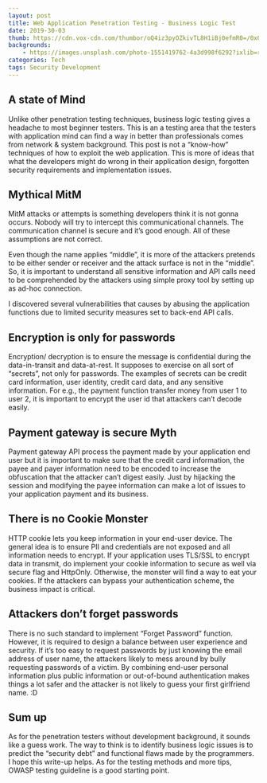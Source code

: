 ```yaml
---
layout: post
title: Web Application Penetration Testing - Business Logic Test
date: 2019-30-03
thumb: https://cdn.vox-cdn.com/thumbor/oQ4iz3pyOZkivTL8H1iBj0efmR0=/0x0:2040x1360/1200x800/filters:focal(857x517:1183x843)/cdn.vox-cdn.com/uploads/chorus_image/image/56805221/acastro_170629_1777_0008.0.jpg
backgrounds: 
    - https://images.unsplash.com/photo-1551419762-4a3d998f6292?ixlib=rb-1.2.1&ixid=eyJhcHBfaWQiOjEyMDd9&auto=format&fit=crop&w=1950&q=80
categories: Tech    
tags: Security Development
--- 
```



## A state of Mind

Unlike other  penetration testing techniques, business logic testing gives a headache to most beginner testers. This is an a testing area that the testers with application mind can find a way in better than professionals comes from network & system background. This post is not a “know-how” techniques of how to exploit the web application.  This is more of ideas that what the developers might do wrong in their application design, forgotten security requirements and implementation issues.

## Mythical MitM
MitM attacks or attempts is something developers think it is not gonna occurs. Nobody will try to intercept this communicational channels. The communication channel is secure and it’s good enough.  All of these assumptions are not correct. 

Even though the name applies “middle”,  it is more of the attackers pretends to be either sender or receiver and the attack surface is not in the “middle”.  So, it is important to understand all sensitive information and API calls need to be comprehended by the attackers using simple proxy tool by setting up as ad-hoc connection.  

I discovered several vulnerabilities that causes by abusing the application functions due to limited security measures set to back-end API calls.

## Encryption is only for passwords 
Encryption/ decryption is to ensure the message is confidential during the data-in-transit and data-at-rest.  It supposes to exercise on all sort of “secrets”, not only for passwords. The examples of secrets can be credit card information, user identity, credit card data, and any sensitive information. For e.g., the payment function transfer money from user 1 to user 2, it is important to encrypt the user id that attackers can’t decode easily.   

## Payment gateway is secure Myth
Payment gateway API process the payment made by your application end user but it is important to make sure that the credit card information, the payee and payer information need to be encoded to increase the obfuscation that the attacker can’t digest easily. Just by hijacking the session and modifying the payee information can make a lot of issues to your application payment and its business.

## There is no Cookie Monster
HTTP cookie lets you keep information in your end-user device.  The general idea is to ensure PII and credentials are not exposed and all information needs to encrypt.  If your application uses TLS/SSL to encrypt data in transmit, do implement your cookie information to secure as well via secure flag and HttpOnly. Otherwise, the monster will find a way to eat your cookies.  If the attackers can bypass your authentication scheme, the business impact is critical.    

## Attackers don’t forget passwords

There is no such standard to implement “Forget Password” function. However, it is required to design a balance between user experience and security. If it’s too easy to request passwords by just knowing the email address of user name, the attackers likely to mess around by bully requesting passwords of a victim. By combining  end-user personal information plus public information or out-of-bound authentication makes things a lot safer and the attacker is not likely to guess your first girlfriend name. :D

## Sum up
As for the penetration testers without development background, it sounds like a guess work. The way to think is to identify business logic issues is to predict the “security debt” and functional flaws made by the programmers.  
I hope this write-up helps. As for the testing methods and more tips, OWASP testing guideline is a good starting point.
